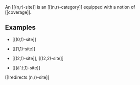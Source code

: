 

An [[(n,r)-site]] is an [[(n,r)-category]] equipped with a notion of [[coverage]].

## Examples

* [[(0,1)-site]]

* [[(1,1)-site]]

* [[(2,1)-site]], [[(2,2)-site]]

* [[(âˆž,1)-site]]

[[!redirects (n,r)-site]]

